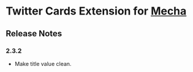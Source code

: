Twitter Cards Extension for [Mecha](https://github.com/mecha-cms/mecha)
=======================================================================

Release Notes
-------------

### 2.3.2

 - Make title value clean.
